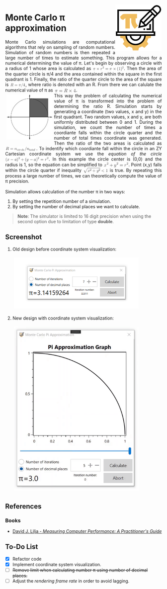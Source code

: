 <img width="150" align="right" title="PI icon" src="./resources/pi.png" alt_text="[Pi icons created by Freepik - Flaticon](https://www.flaticon.com/free-icons/mathematics_1875239)"></img>

# Monte Carlo π approximation
<p align="justify">Monte Carlo simulations are computational algorithms that rely on sampling of random numbers. Simulation of random numbers is then repeated a large number of times to estimate something. This program allows for a numerical determining the value of π. Let's begin by observing a circle with a radius of 1 whose area is calculated as <img style="vertical-align: -0.505ex" width="100" src="./resources/circle-area.png"></img>. Then the area of the quarter circle is π/4 and the area contained within the square in the first quadrant is 1. Finally, the ratio of the quarter circle to the area of the square is <img style="vertical-align: -0.505ex" width="50" src="./resources/ratio.png"></img>, where ratio is denoted with an R. From there we can calulate the numerical value of π as <img style="vertical-align: -0.505ex" width="70" src="./resources/pi_from_ratio.png"></img>.<br>
<img src="./resources/monte-carlo-circle.jpg" width="147" title="Figure used from David J. Lilja - Measuring Computer Performance: A Practitioner's Guide" align="left" hspace="5" vspace="5"> This way the problem of calculating the numerical value of π is transformed into the problem of determining the ratio R. Simulation starts by generating a coordinate (two values, x and y) in the first quadrant. Two random values, x and y, are both uniformly distributed between 0 and 1. During the simulation, we count the number of times a coordiante falls within the circle quarter and the number of total times coordinate was generated. Then the ratio of the two areas is calculated as <img style="vertical-align: -0.505ex" width="100" src="./resources/ratio-formula.png"></img>. To indentify which coordiante fall within the circle in an ZY Cartesian coordinate system we use the <i>equation of the circle</i> <img style="vertical-align: -0.505ex" width="140" src="./resources/equation-of-the-circle.png"></img>. In this example the circle center is (0,0) and the radius is 1, so the equation can be simplified to <img style="vertical-align: -0.505ex" width="80" src="./resources/equation-of-the-circle-2.png"></img>. Point (x,y) falls within the circle quarter if inequality <img style="vertical-align: -0.505ex" width="80" src="./resources/quarter-circle-condition.png"></img> is true. By repeating this process a large number of times, we can theoretically compute the value of π precision. <br><br>
Simulation allows calculation of the number π in two ways:
<ol>
  <li>By setting the repetition number of a simulation.</li>
  <li>By setting the number of decimal places we want to calculate.</li>
</ol> 
</p>

> **Note**: The simulator is limited to 16 digit precision when using the second option due to limitation of type **double**.

## Screenshot
<ol>
  <li>Old design before coordinate system visualization:
  <p><img width="400" src="./resources/screenshot.jpg?raw=true" align="centar" hspace="5" vspace="5"/></p></li>
  <li>New design with coordinate system visualization:
  <p><img src="./resources/pi-generator.gif?raw=true" width="400" title="Pi approx." align="centar" hspace="5" vspace="5"/></p></li>
</ol>

## References
### Books
<ul>
  <li><p align="justify"><a href="https://www.amazon.com/Measuring-Computer-Performance-Practitioners-Guide/dp/0521646707">David J. Lilja - <i>Measuring Computer Performance: A Practitioner's Guide</i></p></a></li>
</ul>

## To-Do List
- [x] Refactor code
- [x] Implement coordinate system visualization.
- [ ] ~~Remove limit when calculating number π using number of decimal places.~~
- [ ] Adjust the *rendering frame rate* in order to avoid lagging.